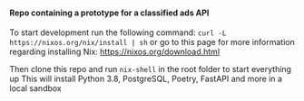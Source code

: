 #### Repo containing a prototype for a classified ads API

To start development run the following command: `curl -L https://nixos.org/nix/install | sh`
or go to this page for more information regarding installing Nix: https://nixos.org/download.html

Then clone this repo and run `nix-shell` in the root folder to start everything up
This will install Python 3.8, PostgreSQL, Poetry, FastAPI and more in a local sandbox
